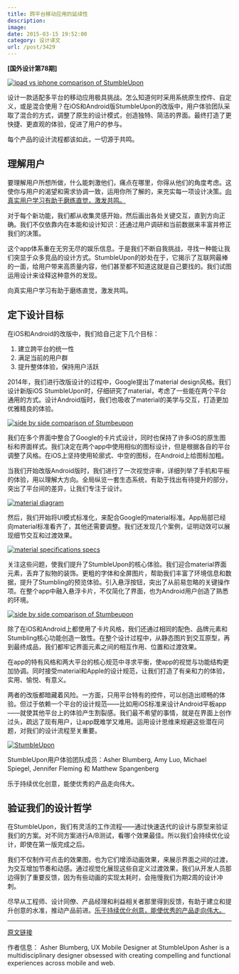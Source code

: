 ```yaml
---
title: 跨平台移动应用的延续性
description: 
image: 
date: 2015-03-15 19:52:00
category: 设计译文
url: /post/3429
---
```


**[国外设计第78期]**

[![ipad vs iphone comparison of StumbleUpon](http://blog.invisionapp.com/wp-content/uploads/2015/03/03-ipad-iphone-comparison.jpg)](http://blog.invisionapp.com/wp-content/uploads/2015/03/03-ipad-iphone-comparison.jpg "Designing mobile apps for cross-platform continuity ")

设计一款适配多平台的移动应用极具挑战。怎么知道何时采用系统原生控件、自定义，或是混合使用？在iOS和Android版StumbleUpon的改版中，用户体验团队采取了混合的方式，调整了原生的设计模式，创造独特、简洁的界面。最终打造了更快捷、更直观的体验，促进了用户的参与。

每个产品的设计流程都该如此，一切源于共鸣。

## 理解用户

要理解用户所想所做，什么能刺激他们，痛点在哪里，你得从他们的角度考虑。这使你与用户的渴望和需求协调一致，运用你所了解的，来充实每一项设计决策。[向真实用户学习有助于磨练直觉，激发共鸣。](https://twitter.com/intent/tweet?text=%22Learning+from+real+people+hones+your+intuition+and+inspires+your+empathy.%22+http%3A%2F%2Fblog.invisionapp.com%2Fdesigning-mobile-apps-for-cross-platform-continuity%2F+-+%40ashergodfrey+via+%40InVisionApp) 

对于每个新功能，我们都从收集灵感开始，然后画出各处关键交互，直到方向正确。我们不仅依靠内在本能和设计知识：还通过用户调研和当前数据来丰富并修正我们的决策。

这个app体系重在无穷无尽的娱乐信息。于是我们不断自我挑战，寻找一种能让我们突显于众多竞品的设计方式。StumbleUpon的妙处在于，它揭示了互联网最棒的一面，给用户带来高质量内容，他们甚至都不知道这就是自己要找的。我们试图运用设计来诠释这种意外的发现。

向真实用户学习有助于磨练直觉，激发共鸣。

## 定下设计目标

在iOS和Android的改版中，我们给自己定下几个目标：

1. 建立跨平台的统一性
2. 满足当前的用户群
3. 提升整体体验，保持用户活跃

2014年，我们进行改版设计的过程中，Google提出了material design风格。我们设计新版iOS StumbleUpon时，仔细研究了material，考虑了一些能在两个平台通用的方式。设计Android版时，我们也吸收了material的美学与交互，打造更加优雅精良的体验。

[![side by side comparison of Stumbeupon](http://blog.invisionapp.com/wp-content/uploads/2015/03/04-side-by-side-comparison-a.jpg)](http://blog.invisionapp.com/wp-content/uploads/2015/03/04-side-by-side-comparison-a.jpg "Designing mobile apps for cross-platform continuity ")

我们在多个界面中整合了Google的卡片式设计，同时也保持了许多iOS的原生图标和界面样式。我们决定在两个app中使用相似的图标设计，但是根据各自的平台调整了风格。在iOS上坚持使用轮廓式、中空的图标，在Android上给图标加粗。

当我们开始改版Android版时，我们进行了一次视觉评审，详细列举了手机和平板的体验，用以理解大方向。全局纵览一套生态系统，有助于找出有待提升的部分，突出了平台间的差异，让我们专注于设计。

[![material diagram](http://blog.invisionapp.com/wp-content/uploads/2015/03/06-material-diagram.jpg)](http://blog.invisionapp.com/wp-content/uploads/2015/03/06-material-diagram.jpg "Designing mobile apps for cross-platform continuity ")

然后，我们开始将UI模式标准化，来配合Google的material标准。App局部已经向material标准看齐了，其他还需要调整。我们还发现几个案例，证明动效可以展现细节交互和过渡效果。

[![material specifications specs](http://blog.invisionapp.com/wp-content/uploads/2015/03/07-material-specs.jpg)](http://blog.invisionapp.com/wp-content/uploads/2015/03/07-material-specs.jpg "Designing mobile apps for cross-platform continuity ")

关注这些问题，使我们提升了StumbleUpon的核心体验。我们迎合material界面元素，丢弃了拟物的装饰。更粗的字体和全屏图片，帮助我们丰富了环境信息和数据，提升了Stumbling的预览体验。引入悬浮按钮，突出了从前易忽略的关键操作项。在整个app中融入悬浮卡片，不仅简化了界面，也为Android用户创造了熟悉的环境。

[![side by side comparison of Stumbeupon](http://blog.invisionapp.com/wp-content/uploads/2015/03/05-side-by-side-comparison-b.jpg)](http://blog.invisionapp.com/wp-content/uploads/2015/03/05-side-by-side-comparison-b.jpg "Designing mobile apps for cross-platform continuity ")

除了在iOS和Android上都使用了卡片风格，我们还通过相同的配色、品牌元素和Stumbling核心功能创造一致性。在整个设计过程中，从静态图片到交互原型，再到最终成品，我们都牢记界面元素之间的相互作用、位置和过渡效果。

在app的特有风格和两大平台的核心规范中寻求平衡，使app的视觉与功能结构更加协调。同时接受material和Apple的设计规范，让我们打造了有亲和力的体验，实用、愉悦、有意义。

两者的改版都暗藏着风险。一方面，只用平台特有的控件，可以创造出顺畅的体验。但过于依赖一个平台的设计规范——比如用iOS标准来设计Android平板app——就使其他平台上的体验产生割裂感。我们最不希望的事情，就是在界面上创作过头，疏远了现有用户，让app既难学又难用。运用设计思维来规避这些潜在问题，对我们的设计流程至关重要。

[![StumbleUpon](http://blog.invisionapp.com/wp-content/uploads/2015/03/08-design-team.jpg)](http://blog.invisionapp.com/wp-content/uploads/2015/03/08-design-team.jpg "Designing mobile apps for cross-platform continuity ")

StumbleUpon用户体验团队成员：Asher Blumberg, Amy Luo, Michael Spiegel, Jennifer Fleming 和 Matthew Spangenberg

乐于持续优化创意，能使优秀的产品走向伟大。

## 验证我们的设计哲学

在StumbleUpon，我们有灵活的工作流程——通过快速迭代的设计与原型来验证我们的方案。对不同方案进行A/B测试，看哪个效果最佳。所以我们会持续优化设计，即使在第一版完成之后。

我们不仅制作可点击的效果图，也为它们增添动画效果，来展示界面之间的过渡，为交互增加节奏和动感。通过视觉化展现这些自定义过渡效果，我们从开发人员那边得到了重要反馈，因为有些动画的实现太耗时，会拖慢我们为期2周的设计冲刺。

尽早从工程师、设计同僚、产品经理和利益相关者那里得到反馈，有助于建立和提升创意的水准，推动产品前进。[乐于持续优化创意，能使优秀的产品走向伟大。](https://twitter.com/intent/tweet?text=%22The+willingness+to+keep+refining+your+ideas+turns+a+good+product+into+a+great+one.%22+http%3A%2F%2Fblog.invisionapp.com%2Fdesigning-mobile-apps-for-cross-platform-continuity%2F+via+%40InVisionApp)

---

[原文链接](http://blog.invisionapp.com/designing-mobile-apps-for-cross-platform-continuity/)

作者信息：
Asher Blumberg, UX Mobile Designer at StumbleUpon
Asher is a multidisciplinary designer obsessed with creating compelling and functional experiences across mobile and web.